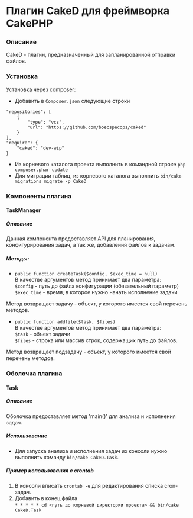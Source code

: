 # Плагин CakeD для фреймворка CakePHP
### Описание
CakeD - плагин, предназначенный для запланированной отправки файлов.

### Установка
Установка через composer:
- Добавить в `Composer.json` следующие строки

```
"repositories": [
    {
        "type": "vcs",
        "url": "https://github.com/boecspecops/caked"
    }
],
"require": {
	"caked": "dev-wip"
}
```
- Из корневого каталога проекта выполнить в командной строке `php composer.phar update`
- Для миграции таблиц, из корневого каталога выполнить `bin/cake migrations migrate -p CakeD`

### Компоненты плагина
#### TaskManager
##### Описание
Данная компонента предоставляет API для планирования, конфигурирования задач, а так же, добавления файлов к задачам.

##### Методы:
- `public function createTask($config, $exec_time = null)`<br>
В качестве аргументов метод принимает два параметра:<br>
`$config` - путь до файла конфигурации (обязательный параметр)<br>
`$exec_time` - время, в которое нужно начать исполнение задачи

Метод возвращает задачу - объект, у которого имеется свой перечень методов.

- `public function addfile($task, $files)`<br>
В качестве аргументов метод принимает два параметра:<br>
`$task` - объект задачи<br>
`$files` - строка или массив строк, содержащих путь до файлов.

Метод возвращает подзадачу - объект, у которого имеется свой перечень методов.

### Оболочка плагина
#### Task
##### Описание
Оболочка предоставляет метод 'main()' для анализа и исполнения задач.

##### Использование
- Для запуска анализа и исполнения задач из консоли нужно выполнить команду `bin/cake CakeD.Task`.

##### Пример использования с crontab
1) В консоли вписать `crontab -e` для редактирования списка cron-задач.<br>
2) Добавить в конец файла <br>
`* * * * * cd <путь до корневой директории проекта> && bin/cake CakeD.Task`
